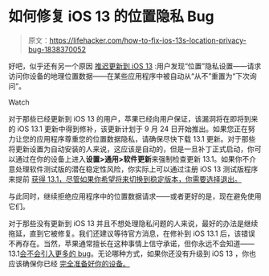 # 如何修复 iOS 13 的位置隐私 Bug

> 原文：<https://lifehacker.com/how-to-fix-ios-13s-location-privacy-bug-1838370052>

好吧，似乎还有另一个原因 [推迟更新到 iOS 13](https://lifehacker.com/you-should-wait-to-upgrade-to-ios-13-1838280789) :用户发现“位置”隐私设置——请求访问你设备的地理位置数据——在某些应用程序中被自动从“从不”重置为“下次询问”。

Watch

对于那些已经更新到 iOS 13 的用户，苹果已经向用户保证，该漏洞将在即将到来的 iOS 13.1 更新中得到修补，该更新计划于 9 月 24 日开始推出。如果您正在努力让您的应用程序尊重您的位置数据隐私，请确保尽快下载 13.1 更新。对于那些将更新设置为自动安装的人来说，这应该是自动的，但是一旦补丁正式启动，你可以通过在你的设备上进入**设置>通用>软件更新**来强制检查更新 13.1。如果你不介意处理软件测试版的潜在稳定性风险，你实际上可以通过注册 iOS 13 测试版程序来提前 [获得 13.1，尽管如果你希望将来切换到稳定版本，你需要选择退出。](https://lifehacker.com/the-easiest-way-to-install-the-ios-13-beta-1835610960)

与此同时，继续拒绝应用程序中的位置数据请求——或者更好的是，现在避免使用它们。

对于那些没有更新到 iOS 13 并且不想处理隐私问题的人来说，最好的办法是继续拖延，直到它被修复。我们还建议等待官方消息，在修补到 iOS 13.1 后，该错误不再存在。当然，苹果通常擅长在这种事情上信守承诺，但你永远不会知道——13.1[会不会引入更多的 bug](https://lifehacker.com/install-the-ios-12-4-1-update-to-fix-apples-big-securit-1837620265)。无论哪种方式，如果你还没有升级到 iOS 13 ，你也应该确保你已经 [完全准备好你的设备。](https://lifehacker.com/everything-you-should-do-before-updating-your-iphone-to-1838252253)